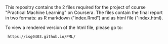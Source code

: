 This repositry contains the 2 files required for the project of course "Practical Machine Learning" on Coursera. The files contain the final report in two formats: as R markdown ("index.Rmd") and as html file ("index.html).

To view a rendered version of the html file, please go to:

     https://isg0403.github.io/PML/